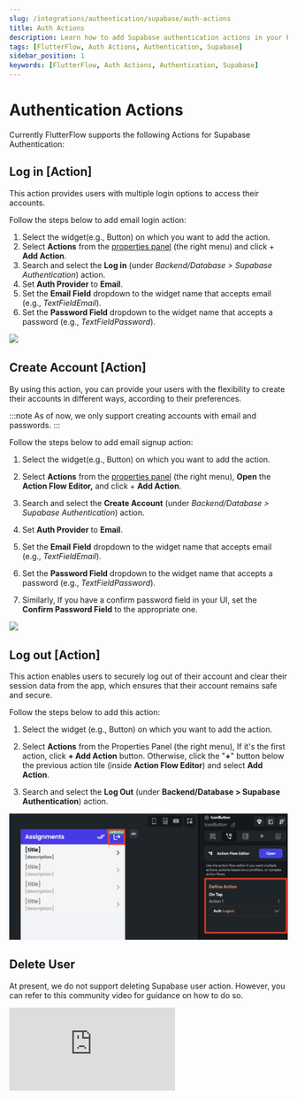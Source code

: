 ```yaml
---
slug: /integrations/authentication/supabase/auth-actions
title: Auth Actions
description: Learn how to add Supabase authentication actions in your FlutterFlow app.
tags: [FlutterFlow, Auth Actions, Authentication, Supabase]
sidebar_position: 1
keywords: [FlutterFlow, Auth Actions, Authentication, Supabase]
---
```


# Authentication Actions
Currently FlutterFlow supports the following Actions for Supabase Authentication:

## Log in [Action]

This action provides users with multiple login options to access their accounts.

Follow the steps below to add email login action:

1. Select the widget(e.g., Button) on which you want to add the action.
5. Select **Actions** from the [properties panel](/getting-started/ui-builder/properties-panel) (the right menu) and click + **Add Action**.
8. Search and select the **Log in** (under *Backend/Database > Supabase Authentication*) action.
11. Set **Auth Provider** to **Email**.
14. Set the **Email Field** dropdown to the widget name that accepts email (e.g., *TextFieldEmail*).
17. Set the **Password Field** dropdown to the widget name that accepts a password (e.g., *TextFieldPassword*).

<img src="https://firebasestorage.googleapis.com/v0/b/ecommerceflow-docs/o/supabase-login-action.gif?alt=media&token=a4aa0271-50b9-450f-b1e0-69860f0e66b3"></img>


## Create Account [Action]

By using this action, you can provide your users with the flexibility to create their accounts in different ways, according to their preferences.

:::note
As of now, we only support creating accounts with email and passwords.
:::

Follow the steps below to add email signup action:

1. Select the widget(e.g., Button) on which you want to add the action.

5. Select **Actions** from the [properties panel](/getting-started/ui-builder/properties-panel) (the right menu), **Open** the **Action Flow Editor,** and click + **Add Action**.
8. Search and select the **Create Account** (under *Backend/Database > Supabase Authentication*) action.
11. Set **Auth Provider** to **Email**.
14. Set the **Email** **Field** dropdown to the widget name that accepts email (e.g., *TextFieldEmail*).
17. Set the **Password Field** dropdown to the widget name that accepts a password (e.g., *TextFieldPassword*).
20. Similarly, If you have a confirm password field in your UI, set the **Confirm Password Field** to the appropriate one.

<img src="https://firebasestorage.googleapis.com/v0/b/ecommerceflow-docs/o/create-account-action.gif?alt=media&token=372a8285-bd24-4279-b141-4a02085168c0"></img>

## Log out [Action]

This action enables users to securely log out of their account and clear their session data from the app, which ensures that their account remains safe and secure.

Follow the steps below to add this action:

1. Select the widget (e.g., Button) on which you want to add the action.

5. Select **Actions** from the Properties Panel (the right menu), If it's the first action, 
   click **+ Add Action** button. Otherwise, click the "**+**" button below the previous action 
   tile (inside **Action Flow Editor**) and select **Add Action**.
8. Search and select the **Log Out** (under **Backend/Database > Supabase Authentication**) action.

![img_6.png](img_6.png)


## Delete User 

At present, we do not support deleting Supabase user action. However, you can refer to this community video for guidance on how to do so.

<div class="video-container"><iframe src="https://www.youtube.com/embed/PNBvc35CDAk" title="YouTube video player" frameborder="0" allow="accelerometer; autoplay; clipboard-write; encrypted-media; gyroscope; picture-in-picture; web-share" referrerpolicy="strict-origin-when-cross-origin" allowfullscreen></iframe></div>

